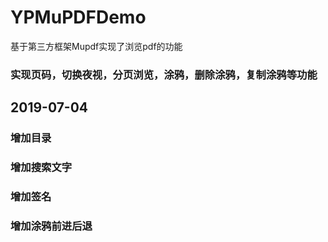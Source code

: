 # YPMuPDFDemo
基于第三方框架Mupdf实现了浏览pdf的功能
### 实现页码，切换夜视，分页浏览，涂鸦，删除涂鸦，复制涂鸦等功能
## 2019-07-04
### 增加目录
### 增加搜索文字
### 增加签名
### 增加涂鸦前进后退
